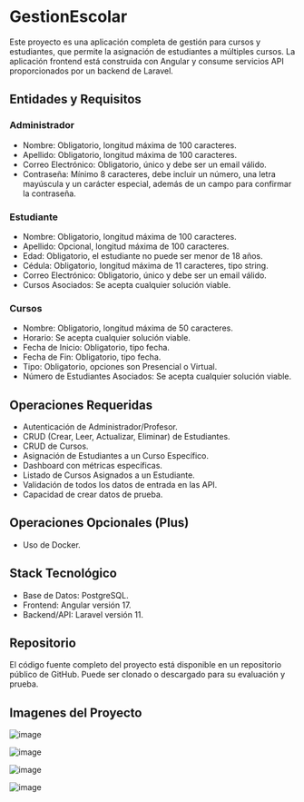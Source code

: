 # GestionEscolar

Este proyecto es una aplicación completa de gestión para cursos y estudiantes, que permite la asignación de estudiantes a múltiples cursos. La aplicación frontend está construida con Angular y consume servicios API proporcionados por un backend de Laravel.

## Entidades y Requisitos

### Administrador
- Nombre: Obligatorio, longitud máxima de 100 caracteres.
- Apellido: Obligatorio, longitud máxima de 100 caracteres.
- Correo Electrónico: Obligatorio, único y debe ser un email válido.
- Contraseña: Mínimo 8 caracteres, debe incluir un número, una letra mayúscula y un carácter especial, además de un campo para confirmar la contraseña.

### Estudiante
- Nombre: Obligatorio, longitud máxima de 100 caracteres.
- Apellido: Opcional, longitud máxima de 100 caracteres.
- Edad: Obligatorio, el estudiante no puede ser menor de 18 años.
- Cédula: Obligatorio, longitud máxima de 11 caracteres, tipo string.
- Correo Electrónico: Obligatorio, único y debe ser un email válido.
- Cursos Asociados: Se acepta cualquier solución viable.

### Cursos
- Nombre: Obligatorio, longitud máxima de 50 caracteres.
- Horario: Se acepta cualquier solución viable.
- Fecha de Inicio: Obligatorio, tipo fecha.
- Fecha de Fin: Obligatorio, tipo fecha.
- Tipo: Obligatorio, opciones son Presencial o Virtual.
- Número de Estudiantes Asociados: Se acepta cualquier solución viable.

## Operaciones Requeridas

- Autenticación de Administrador/Profesor.
- CRUD (Crear, Leer, Actualizar, Eliminar) de Estudiantes.
- CRUD de Cursos.
- Asignación de Estudiantes a un Curso Específico.
- Dashboard con métricas específicas.
- Listado de Cursos Asignados a un Estudiante.
- Validación de todos los datos de entrada en las API.
- Capacidad de crear datos de prueba.

## Operaciones Opcionales (Plus)

- Uso de Docker.

## Stack Tecnológico

- Base de Datos: PostgreSQL.
- Frontend: Angular versión 17.
- Backend/API: Laravel versión 11.

## Repositorio

El código fuente completo del proyecto está disponible en un repositorio público de GitHub. Puede ser clonado o descargado para su evaluación y prueba.

## Imagenes del Proyecto

![image](https://github.com/Daniel349167/GestionEscolar/assets/62466867/4e32071c-1f56-4d74-b834-afdec84c0a5b)

![image](https://github.com/Daniel349167/GestionEscolar/assets/62466867/b05f5f4a-e506-4b3b-b099-a1f8f5ab38c1)

![image](https://github.com/Daniel349167/GestionEscolar/assets/62466867/25552457-38e9-488f-bda6-b52bd3344e56)

![image](https://github.com/Daniel349167/GestionEscolar/assets/62466867/ebede4ae-c114-4222-8ad3-4851a87dd8c2)






